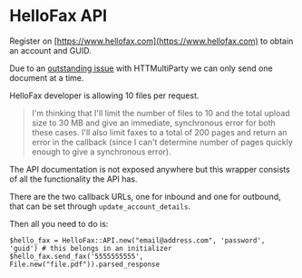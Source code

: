 # HelloFax API

Register on [https://www.hellofax.com](https://www.hellofax.com) to obtain an account and GUID.

Due to an [outstanding issue](https://github.com/jwagener/httmultiparty/issues/10) with HTTMultiParty we can only send one document at a time.

HelloFax developer is allowing 10 files per request.
> I'm thinking that I'll limit the number of files to 10 and the total upload size to 30 MB and give an immediate, synchronous error for both these cases. I'll also limit faxes to a total of 200 pages and return an error in the callback (since I can't determine number of pages quickly enough to give a synchronous error).

The API documentation is not exposed anywhere but this wrapper consists of all the functionality the API has.

There are the two callback URLs, one for inbound and one for outbound, that can be set through `update_account_details`.

Then all you need to do is:

```
$hello_fax = HelloFax::API.new("email@address.com", 'password', 'guid') # this belongs in an initializer
$hello_fax.send_fax('5555555555', File.new("file.pdf")).parsed_response
```
